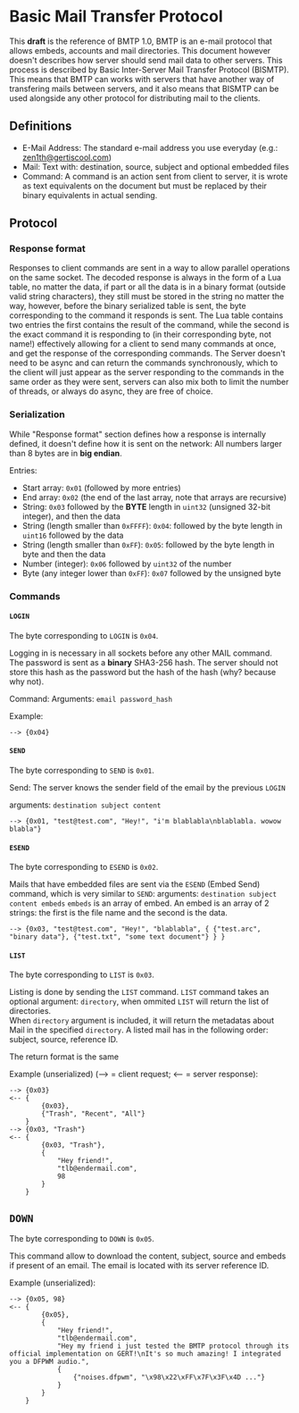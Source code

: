 # Basic Mail Transfer Protocol
This **draft** is the reference of BMTP 1.0, BMTP is an e-mail protocol that allows embeds, accounts and mail directories.
This document however doesn't describes how server should send mail data to other servers. This process is described by Basic Inter-Server Mail Transfer Protocol (BISMTP).
This means that BMTP can works with servers that have another way of transfering mails between servers, and it also means that BISMTP can be used alongside any other protocol for distributing mail to
the clients.

## Definitions
- E-Mail Address: The standard e-mail address you use everyday (e.g.: zen1th@gertiscool.com)
- Mail: Text with: destination, source, subject and optional embedded files
- Command: A command is an action sent from client to server, it is wrote as text equivalents on the document but must be replaced by their binary equivalents in actual sending.

## Protocol
### Response format
Responses to client commands are sent in a way to allow parallel operations on the same socket.
The decoded response is always in the form of a Lua table, no matter the data, if part or all the data is in a binary format (outside valid string characters), they still must be stored in the string no matter the way, however, before the binary serialized table is sent, the byte corresponding to the command it responds is sent.
The Lua table contains two entries the first contains the result of the command, while the second is the exact command it is responding to (in their corresponding byte, not name!) effectively allowing for a client to send many commands at once, and get the response of the corresponding commands. The Server doesn't need to be async and can return the commands synchronously, which to the client will just appear as the server responding to the commands in the same order as they were sent, servers can also mix both to limit the number of threads, or always do async, they are free of choice.

### Serialization
While "Response format" section defines how a response is internally defined, it doesn't define how it is sent on the network:
All numbers larger than 8 bytes are in **big endian**.

Entries:
- Start array: `0x01` (followed by more entries)
- End array: `0x02` (the end of the last array, note that arrays are recursive)
- String: `0x03` followed by the **BYTE** length in `uint32` (unsigned 32-bit integer), and then the data
- String (length smaller than `0xFFFF`): `0x04`: followed by the byte length in `uint16` followed by the data
- String (length smaller than `0xFF`): `0x05`: followed by the byte length in byte and then the data
- Number (integer): `0x06` followed by `uint32` of the number
- Byte (any integer lower than `0xFF`): `0x07` followed by the unsigned byte

### Commands

#### `LOGIN`
The byte corresponding to `LOGIN` is `0x04`.

Logging in is necessary in all sockets before any other MAIL command.  
The password is sent as a **binary** SHA3-256 hash. The server should not store this hash as the password but
the hash of the hash (why? because why not).

Command:
  Arguments: `email password_hash`

Example:
```
--> {0x04}
```


#### `SEND`
The byte corresponding to `SEND` is `0x01`.

Send:
The server knows the sender field of the email by the previous `LOGIN`

arguments: `destination subject content`

```
--> {0x01, "test@test.com", "Hey!", "i'm blablabla\nblablabla. wowow blabla"}
```

#### `ESEND`
The byte corresponding to `ESEND` is `0x02`.

Mails that have embedded files are sent via the `ESEND` (Embed Send) command, which is very similar to `SEND`:
arguments: `destination subject content embeds`
`embeds` is an array of embed.
An embed is an array of 2 strings: the first is the file name and the second is the data.

```
--> {0x03, "test@test.com", "Hey!", "blablabla", { {"test.arc", "binary data"}, {"test.txt", "some text document"} } }
```

#### `LIST`
The byte corresponding to `LIST` is `0x03`.

Listing is done by sending the `LIST` command.
`LIST` command takes an optional argument: `directory`, when ommited `LIST` will return the list of directories.  
When `directory` argument is included, it will return the metadatas about Mail in the specified `directory`.
A listed mail has in the following order: subject, source, reference ID.

The return format is the same

Example (unserialized) (--> = client request; <-- = server response):
```
--> {0x03}
<-- {
		{0x03},
		{"Trash", "Recent", "All"}
	}
--> {0x03, "Trash"}
<-- {
		{0x03, "Trash"},
		{
			"Hey friend!",
			"tlb@endermail.com",
			98
		}
	}
```

## `DOWN`
The byte corresponding to `DOWN` is `0x05`.

This command allow to download the content, subject, source and embeds if present of an email.
The email is located with its server reference ID.

Example (unserialized):
```
--> {0x05, 98}
<-- {
		{0x05},
		{
			"Hey friend!",
			"tlb@endermail.com",
			"Hey my friend i just tested the BMTP protocol through its official implementation on GERT!\nIt's so much amazing! I integrated you a DFPWM audio.",
			{
				{"noises.dfpwm", "\x98\x22\xFF\x7F\x3F\x4D ..."}
			}
		}
	}
```
